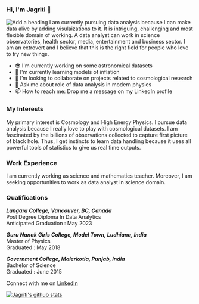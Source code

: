 ### Hi, I'm Jagriti 👋
![Add a heading](https://user-images.githubusercontent.com/108701688/177268120-03a2989f-2065-4174-b5f4-e85332635416.png)
I am currently pursuing data analysis because I can make data alive by adding visulaizations to it. It is intriguing, challenging and most flexible domain of working. A data analyst can work in science observatories, health sector, media, entertainment and business sector. I am an extrovert and I believe that this is the right field for people who love to try new things. 
* 😎 I'm currently working on some astronomical datasets
* 🔭 I'm currently learning models of inflation
* 👯 I’m looking to collaborate on projects related to cosmological research
* 💬 Ask me about role of data analysis in modern physics
* 📫 How to reach me: Drop me a message on my LinkedIn profile

### My Interests
My primary interest is Cosmology and High Energy Physics. I pursue data analysis because I really love to play with cosmological datasets. I am fascinated by the billions of observations collected to capture first picture of black hole. Thus, I get instincts to learn data handling because it uses all powerful tools of statistics to give us real time outputs. 

### Work Experience
I am currently working as science and mathematics teacher. Moreover, I am seeking opportunities to work as data analyst in science domain.

### Qualifications
***Langara College, Vancouver, BC, Canada***<br/>
Post Degree Diploma In Data Analytics<br/>
Anticipated Graduation : May 2023<br/>

***Guru Nanak Girls College, Model Town, Ludhiana, India***<br/>
Master of Physics<br/>
Graduated : May 2018<br/>

***Government College, Malerkotla, Punjab, India***<br/>
Bachelor of Science<br/>
Graduated : June 2015<br/>

Connect with me on <a href="https://www.linkedin.com/in/jagriti-lalwani-693b3a228/">LinkedIn </a>

[![Jagriti's github stats](https://github-readme-stats.vercel.app/api?username=Jagriti-Lalwani&count_private=true&show_icons=true&theme=radical&hide_rank=false)](https://github.com/anuraghazra/github-readme-stats)


<!--
**Jagriti-Lalwani/Jagriti-Lalwani** is a ✨ _special_ ✨ repository because its `README.md` (this file) appears on your GitHub profile.

Here are some ideas to get you started:

- 🔭 I’m currently working on ...
- 🌱 I’m currently learning ...
- 👯 I’m looking to collaborate on ...
- 🤔 I’m looking for help with ...
- 💬 Ask me about ...
- 📫 How to reach me: ...
- 😄 Pronouns: ...
- ⚡ Fun fact: ...
-->
